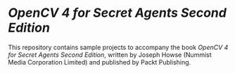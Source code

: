 # *OpenCV 4 for Secret Agents Second Edition*

This repository contains sample projects to accompany the book *OpenCV 4 for Secret Agents Second Edition*, written by Joseph Howse (Nummist Media Corporation Limited) and published by Packt Publishing.
